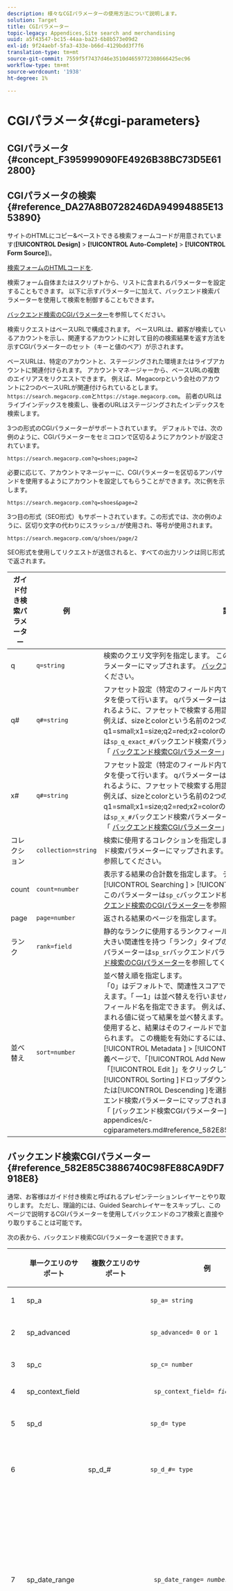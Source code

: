 ```yaml
---
description: 様々なCGIパラメーターの使用方法について説明します。
solution: Target
title: CGIパラメーター
topic-legacy: Appendices,Site search and merchandising
uuid: a5f43547-bc15-44aa-ba23-6b8b573e09d2
exl-id: 9f24aebf-5fa3-433e-b66d-4129bdd3f7f6
translation-type: tm+mt
source-git-commit: 7559f5f7437d46e3510d4659772308666425ec96
workflow-type: tm+mt
source-wordcount: '1938'
ht-degree: 1%

---
```


# CGIパラメータ{#cgi-parameters}

## CGIパラメータ{#concept_F395999090FE4926B38BC73D5E612800}

## CGIパラメータの検索{#reference_DA27A8B0728246DA94994885E1353890}

サイトのHTMLにコピー&amp;ペーストできる検索フォームコードが用意されています(**[!UICONTROL Design]** > **[!UICONTROL Auto-Complete]** > **[!UICONTROL Form Source]**)。

[検索フォームのHTMLコードを](../c-about-auto-complete.md#task_A3A01EA800F24C0AA33902387E0362C7).

検索フォーム自体またはスクリプトから、リストに含まれるパラメーターを設定することもできます。 以下に示すパラメーターに加えて、バックエンド検索パラメーターを使用して検索を制御することもできます。

[バックエンド検索のCGIパラメーター](../c-appendices/c-cgiparameters.md#reference_582E85C3886740C98FE88CA9DF7918E8)を参照してください。

検索リクエストはベースURLで構成されます。 ベースURLは、顧客が検索しているアカウントを示し、関連するアカウントに対して目的の検索結果を返す方法を示すCGIパラメーターのセット（キーと値のペア）が示されます。

ベースURLは、特定のアカウントと、ステージングされた環境またはライブアカウントに関連付けられます。 アカウントマネージャーから、ベースURLの複数のエイリアスをリクエストできます。 例えば、Megacorpという会社のアカウントに2つのベースURLが関連付けられているとします。`https://search.megacorp.com`と`https://stage.megacorp.com`。 前者のURLはライブインデックスを検索し、後者のURLはステージングされたインデックスを検索します。

3つの形式のCGIパラメーターがサポートされています。 デフォルトでは、次の例のように、CGIパラメーターをセミコロンで区切るようにアカウントが設定されています。

`https://search.megacorp.com?q=shoes;page=2`

必要に応じて、アカウントマネージャーに、CGIパラメーターを区切るアンパサンドを使用するようにアカウントを設定してもらうことができます。次に例を示します。

`https://search.megacorp.com?q=shoes&page=2`

3つ目の形式（SEO形式）もサポートされています。この形式では、次の例のように、区切り文字の代わりにスラッシュ`/`が使用され、等号が使用されます。

`https://search.megacorp.com/q/shoes/page/2`

SEO形式を使用してリクエストが送信されると、すべての出力リンクは同じ形式で返されます。

| ガイド付き検索パラメーター | 例 | 説明 |
|--- |--- |--- |
| q | `q=string` | 検索のクエリ文字列を指定します。 このパラメーターは`sp_q`バックエンド検索パラメーターにマップされます。  [バックエンド検索のCGIパラメーター](../c-appendices/c-cgiparameters.md#reference_582E85C3886740C98FE88CA9DF7918E8)を参照してください。 |
| q# | `q#=string` | ファセット設定（特定のフィールド内での検索）は、番号付きのqとxのパラメータを使って行います。  qパラメーターは、対応する番号付きxパラメーターで示されるように、ファセットで検索する用語を定義します。<br>例えば、sizeとcolorという名前の2つのファセットがある場合、q1=small;x1=size;q2=red;x2=colorのように指定できます。このパラメーターは`sp_q_exact_#`バックエンド検索パラメーターに対応付けられます。  <br>「 [バックエンド検索CGIパラメーター](../c-appendices/c-cgiparameters.md#reference_582E85C3886740C98FE88CA9DF7918E8)」を参照してください。 |
| x# | `q#=string` | ファセット設定（特定のフィールド内での検索）は、番号付きのqとxのパラメータを使って行います。  qパラメーターは、対応する番号付きxパラメーターで示されるように、ファセットで検索する用語を定義します。 <br>例えば、sizeとcolorという名前の2つのファセットがある場合、q1=small;x1=size;q2=red;x2=colorのように指定できます。このパラメーターは`sp_x_#`バックエンド検索パラメーターに対応付けられます。  <br>「 [バックエンド検索CGIパラメーター](../c-appendices/c-cgiparameters.md#reference_582E85C3886740C98FE88CA9DF7918E8)」を参照してください。 |
| コレクション | `collection=string` | 検索に使用するコレクションを指定します。  このパラメーターは`sp_k`バックエンド検索パラメーターにマップされます。  [バックエンド検索のCGIパラメーター](../c-appendices/c-cgiparameters.md#reference_582E85C3886740C98FE88CA9DF7918E8)を参照してください。 |
| count | `count=number` | 表示する結果の合計数を指定します。  デフォルトは、[!UICONTROL Settings ] > [!UICONTROL Searching ] > [!UICONTROL Searches ]で定義されています。.  このパラメーターは`sp_c`バックエンド検索パラメーターにマップされます。  [バックエンド検索のCGIパラメーター](../c-appendices/c-cgiparameters.md#reference_582E85C3886740C98FE88CA9DF7918E8)を参照してください。 |
| page | `page=number` | 返される結果のページを指定します。 |
| ランク | `rank=field` | 静的なランクに使用するランクフィールドを指定します。  フィールドは、0より大きい関連性を持つ「ランク」タイプのフィールドである必要があります。  このパラメーターは`sp_sr`バックエンドパラメーターにマップされます。  [バックエンド検索のCGIパラメーター](../c-appendices/c-cgiparameters.md#reference_582E85C3886740C98FE88CA9DF7918E8)を参照してください。 |
| 並べ替え | `sort=number` | 並べ替え順を指定します。<br>「0」はデフォルトで、関連性スコアで並べ替えられます。「1」は日付で並べ替えます。「 —1」は並べ替えを行いません。ユーザーは、`sp_s`パラメーターの値のフィールド名を指定できます。  例えば、`sp_s=title`は、タイトルフィールドに含まれる値に従って結果を並べ替えます。 ` sp_s `パラメーターの値にフィールド名を使用すると、結果はそのフィールドで並べ替えられ、関連性の高い順で並べ替えられます。  この機能を有効にするには、[!UICONTROL Settings ] > [!UICONTROL Metadata ] > [!UICONTROL Definitions ]をクリックします。 定義ページで、「[!UICONTROL Add New Field ]」をクリックするか、「[!UICONTROL Edit ]」をクリックして特定のフィールド名を指定します。 [!UICONTROL Sorting ]ドロップダウンリストで、[!UICONTROL Ascending ]または[!UICONTROL Descending ]を選択します。 このパラメーターは`sp_s`バックエンド検索パラメーターにマップされます。 <br>「 [バックエンド検索CGIパラメーター]」を参照してください。(../c-appendices/c-cgiparameters.md#reference_582E85C3886740C98FE88CA9DF7918E8)。 |

## バックエンド検索CGIパラメーター{#reference_582E85C3886740C98FE88CA9DF7918E8}

通常、お客様はガイド付き検索と呼ばれるプレゼンテーションレイヤーとやり取りします。 ただし、理論的には、Guided Searchレイヤーをスキップし、このページで説明するCGIパラメーターを使用してバックエンドのコア検索と直接やり取りすることは可能です。

次の表から、バックエンド検索CGIパラメーターを選択できます。
<table> 
 <thead> 
  <tr> 
   <th colname="col1" class="entry"> </th> 
   <th colname="col2" class="entry"> <p>単一クエリのサポート </p> </th> 
   <th colname="col03" class="entry"> <p>複数クエリのサポート </p> </th> 
   <th colname="col3" class="entry"> <p>例 </p> </th> 
   <th colname="col4" class="entry"> <p>説明 </p> </th> 
  </tr> 
 </thead>
 <tbody> 
  <tr> 
   <td colname="col1"> <p>1 </p> </td> 
   <td colname="col2"> <p>sp_a </p> </td> 
   <td colname="col03"> <p> </p> </td> 
   <td colname="col3"> <p> <code>sp_a= string </code> </p> </td> 
   <td colname="col4"> <p>アカウント番号の文字列を指定します。 このパラメーターは必須で、有効なアカウント番号文字列である必要があります。 アカウント番号の文字列は、<span class="uicontrol">設定</span> &gt; <span class="uicontrol">アカウントオプション</span> &gt; <span class="uicontrol">アカウント設定</span>にあります。 </p> </td> 
  </tr> 
  <tr> 
   <td colname="col1"> <p>2 </p> </td> 
   <td colname="col2"> <p>sp_advanced </p> </td> 
   <td colname="col03"> <p> </p> </td> 
   <td colname="col3"> <p> <code>sp_advanced= 0 or 1 </code> </p> </td> 
   <td colname="col4"> <p><code>sp_advanced=1 </code>がクエリと共に送信された場合は、検索テンプレート内の<code>&lt;search-if-advanced&gt; </code>タグと<code>&lt;/search-if-advanced&gt; </code>タグの間のすべてのコードが検索フォームに使用されます。 <code>&lt;search-if-not-advanced&gt; </code>タグと<code>&lt;/search-if-not-advanced&gt; </code>タグの間のコードはすべて無視されます。 <code>sp_advanced=0 </code> （または他の値）が送信された場合、&lt;search-if-advanced&gt;テンプレートブロックは無視され、&lt;search-if-not-advanced&gt;テンプレートブロックが使用されます。 </p> </td> 
  </tr> 
  <tr> 
   <td colname="col1"> <p>3 </p> </td> 
   <td colname="col2"> <p>sp_c </p> </td> 
   <td colname="col03"> <p> </p> </td> 
   <td colname="col3"> <p> <code>sp_c= number </code> </p> </td> 
   <td colname="col4"> <p>表示する結果の合計数を指定します。 デフォルトは 10 です。 </p> </td> 
  </tr> 
  <tr> 
   <td colname="col1"> <p>4 </p> </td> 
   <td colname="col2"> <p>sp_context_field </p> </td> 
   <td colname="col03"> <p> </p> </td> 
   <td colname="col3"> <p> <code> sp_context_field= <i>field</i> </code> </p> </td> 
   <td colname="col4"> <p>特定のフィールドのコンテキスト情報を収集します。 収集された情報は、<code>&lt;search-context&gt; </code>テンプレートタグを介して検索結果に出力されます。 デフォルト値は <code>body </code> です。 </p> </td> 
  </tr> 
  <tr> 
   <td colname="col1"> <p>5 </p> </td> 
   <td colname="col2"> <p>sp_d </p> </td> 
   <td colname="col03"> <p> </p> </td> 
   <td colname="col3"> <p> <code>sp_d= type </code> </p> </td> 
   <td colname="col4"> <p>実行する日付範囲検索のタイプを指定します。 指定可能な値はany （日付範囲検索を実行しない）、custom （検索する日付の決定に<code>sp_date_range </code>の値を使用することを示す）、特定（<code>sp_start_day </code>、<code>sp_start_month </code>、<code>sp_start_year </code>、<code>sp_end_day </code>、<code>sp_end_month </code>、<code>sp_end_year </code>の値を使用）です。 <code>sp_d </code> は、検索フォームに、カスタム範囲(経由 <code>sp_date_range </code>)、または特定の開始と終了日の範囲で検索するオプションが含まれる場合にのみ必要です。 </p> </td> 
  </tr> 
  <tr> 
   <td colname="col1"> <p>6 </p> </td> 
   <td colname="col2"> <p> </p> </td> 
   <td colname="col03"> <p> sp_d_# </p> </td> 
   <td colname="col3"> <p> <code>sp_d_#= type </code> </p> </td> 
   <td colname="col4"> <p>対応する<code>sp_q_# </code>クエリで実行する日付範囲検索のタイプを指定します。 「#」は1 ～ 16の数字に置き換えられます(例えば、<code>sp_d_8 </code>は番号付きクエリ<code>sp_q_8 </code>に適用されます)。 </p> <p><code>type </code>を任意（日付範囲検索を行わない）に設定できます。カスタムは<code>sp_date_range_# </code>の値を検索する日付の決定に使用することを示し、特定は<code>sp_q_min_day_# </code>、<code>sp_q_min_month_# </code>、<code>sp_q_min_year_# </code>、<code>sp_q_max_day_# </code>、<code>sp_q_max_month_# </code>、<code>sp_q_max_year_# </code>の値を使用して日付の範囲を決定します。 <code>sp_d_# </code>の使用は、検索フォームにカスタム範囲（<code>sp_date_range_# </code>を介して）、または特定の開始と終了日の範囲で検索するオプションが含まれている場合にのみ必要です。 </p> </td> 
  </tr> 
  <tr> 
   <td colname="col1"> <p>7 </p> </td> 
   <td colname="col2"> <p>sp_date_range </p> </td> 
   <td colname="col03"> <p> </p> </td> 
   <td colname="col3"> <p> <code> sp_date_range= <i>number</i> </code> </p> </td> 
   <td colname="col4"> <p>検索に適用する事前定義の日付範囲を指定します。 0以上の値は、今日より前に検索する日数を指定します。例えば、「0」の値は「today」を、「1」の値は「today and yesterday」を、「30」の値は「within thast 30 days」を示します。 </p> <p>0未満の値は、次のようにカスタム範囲を指定します。 </p> <p>-1 = "なし"（日付範囲なしを指定した場合と同じ）。 </p> <p>-2 = "今週"。現在の週の日曜日から土曜日を検索します。 </p> <p>-3 = "先週"。現在の週の前の週の日曜日から土曜日を検索します。 </p> <p>-4 = "今月"（現在の月内の日付を検索） </p> <p>-5 = "先月"。現在の月の前の月内の日付を検索します。 </p> <p>-6 = "今年"（現在の年内の日付を検索） </p> <p>-7 = "昨年"。現在の年の前の年内の日付を検索します。 </p> </td> 
  </tr> 
  <tr> 
   <td colname="col1"> <p>8 </p> </td> 
   <td colname="col2"> <p> </p> </td> 
   <td colname="col03"> <p>sp_date_range_# </p> </td> 
   <td colname="col3"> <p> <code> sp_date_range_#= <i>number</i> </code> </p> </td> 
   <td colname="col4"> <p>対応する<code>sp_q_# </code>クエリに適用する、事前定義の日付範囲を指定します。 「#」は1 ～ 16の数字に置き換えられます(例えば、<code>sp_date_range_8 </code>は番号付きクエリ<code>sp_q_8 </code>に適用されます)。 </p> <p>0以上の値は、今日より前に検索する日数を指定します。 例えば、0を指定すると今日が指定されます。値1は今日と昨日を指定します。値を30に設定すると、過去30日以内の期間が指定されます。 </p> <p>0未満の値は、次のようにカスタム範囲を指定します。 </p> <p>-1 = "なし"（日付範囲なしを指定した場合と同じ）。 </p> <p>-2 = "今週"。現在の週の日曜日から土曜日を検索します。 </p> <p>-3 = "先週"。現在の週の前の週の日曜日から土曜日を検索します。 </p> <p>-4 = "今月"（現在の月内の日付を検索） </p> <p>-5 = "先月"。現在の月の前の月内の日付を検索します。 </p> <p>-6 = "今年"（現在の年内の日付を検索） </p> <p>-7 = "昨年"。現在の年の前の年内の日付を検索します。 </p> </td> 
  </tr> 
  <tr> 
   <td colname="col1"> <p>9 </p> </td> 
   <td colname="col2"> <p>sp_dedupe_field </p> </td> 
   <td colname="col03"> <p> </p> </td> 
   <td colname="col3"> <p> <code> sp_dedupe_field= <i>fieldname</i> </code> </p> </td> 
   <td colname="col4"> <p>検索結果を重複除外する単一のフィールドを指定します。 そのフィールドの重複結果はすべて検索結果から削除されます。 例えば<code>sp_dedupe_field=title </code>の場合、特定のタイトルの最上位の結果のみが検索結果に表示されます（2つの結果に同じタイトルフィールドのコンテンツは表示されません）。 複数値(許可リスト)タイプのフィールドの場合は、フィールドの内容全体が比較に使用されます。 1つのフィールドのみを指定できます。 フィールド名に「table-qualifier」は使用できません。 </p> </td> 
  </tr> 
  <tr> 
   <td colname="col1"> <p>10 </p> </td> 
   <td colname="col2"> <p>sp_e </p> </td> 
   <td colname="col03"> <p> </p> </td> 
   <td colname="col3"> <p> <code>sp_e= number </code> </p> </td> 
   <td colname="col4"> <p>数字を超える文字を含むクエリ文字列の任意の単語に対して、自動ワイルドカード拡張を行うように指定します。 つまり、<code>sp_e=5 </code>は、「クエリ」や「数値」のように5文字以上の単語をワイルドカード文字「*」で展開し、「クエリ*」や「数値*」と同じ検索にすることを指定します。 文字数の少ない単語は拡張されないので、「word」を検索しても、ワイルドカードによる自動拡張は行われません。 </p> </td> 
  </tr> 
  <tr> 
   <td colname="col1"> <p>11 </p> </td> 
   <td colname="col2"> <p> </p> </td> 
   <td colname="col03"> <p> sp_e_# </p> </td> 
   <td colname="col3"> <p> <code>sp_e_#= number </code> </p> </td> 
   <td colname="col4"> <p>対応する<code>sp_q_# </code>クエリ文字列の単語が数字を超える場合に、その単語に対して自動ワイルドカード拡張を行うように指定します。 つまり、<code>sp_e_2=5 </code>は、<code>sp_q_2 </code>クエリ文字列に5文字以上含まれる単語(「クエリ」や「数値」など)を、ワイルドカード文字「<code>* </code>」で展開するように指定し、「クエリ*」や「数値*」の検索と同じ検索にします。 文字数の少ない単語は拡張されないので、<code>sp_q_2 </code>内の「word」を検索しても、ワイルドカードの自動拡張は行われません。 </p> </td> 
  </tr> 
  <tr> 
   <td colname="col1"> <p>12 </p> </td> 
   <td colname="col2"> <p>sp_end_day、sp_end_month、sp_end_year </p> </td> 
   <td colname="col03"> <p> </p> </td> 
   <td colname="col3"> <p> <code> sp_end_day= <i>number</i>,sp_end_month= <i>number</i>, sp_end_year= <i>number</i> </code> </p> </td> 
   <td colname="col4"> <p>この3項目の値は、検索の終了日の範囲を指定し、セットとして指定する必要があります。 </p> </td> 
  </tr> 
  <tr> 
   <td colname="col1"> <p>13 </p> </td> 
   <td colname="col2"> <p>sp_f </p> </td> 
   <td colname="col03"> <p> </p> </td> 
   <td colname="col3"> <p> <code>sp_f= string </code> </p> </td> 
   <td colname="col4"> <p>クエリパラメーター文字列の文字セットを指定します（<code>sp_q </code>など）。 この文字列は、検索フォームが含まれるページの文字セットと常に一致する必要があります。 </p> </td> 
  </tr> 
  <tr> 
   <td colname="col1"> <p>14 </p> </td> 
   <td colname="col2"> <p>sp_field_table </p> </td> 
   <td colname="col03"> <p> </p> </td> 
   <td colname="col3"> <p> <code> sp_field_ table=table: field,field... </code> </p> </td> 
   <td colname="col4"> <p>指定したフィールドから成る論理データテーブルを定義します。 例えば、「color」、「size」、「price」の各フィールドから成る「items」という名前のテーブルは、次のように定義されます。 </p> <p> <code>sp_field_table=items:color,size,price </code> </p> <p>論理テーブルは、(<span class="uicontrol">設定</span> &gt; <span class="uicontrol">メタデータ</span> &gt; <span class="uicontrol">許可リスト</span>の下)「定義」がオンになっているフィールドと組み合わせる場合に最も役立ちます。 フィールド名を値として使用するすべてのCGIパラメーターとテンプレートタグでは、必要に応じてテーブル名の後に「。」を付けて指定できます。 をフィールド名の前（例：<code>sp_x_1=tablename.fieldname </code>）に置き換えます。 </p> <p>例えば、サイズが「large」の1つ以上の「red」ドキュメントを含むアイテム（アイテムがメタデータの平行な行として表される）を検索するには、次を使用します。 </p> <p> <code> sp_q_exact_1=red&amp;sp_x_1=items.color&amp; sp_q_exact_2=large&amp;sp_x_2=items.size&amp;sp_field_table=items:color,size,price </code> </p> </td> 
  </tr> 
  <tr> 
   <td colname="col1"> <p>15 </p> </td> 
   <td colname="col2"> sp_i </td> 
   <td colname="col03"> <p> </p> </td> 
   <td colname="col3"> <p> </p></td><td colname="col4"><p></p><p></p><p><code>sp_i=1 </code><code>sp_i=2 </code></p></td></tr><tr><td colname="col1"><p></p></td><td colname="col2"><p></p></td><td colname="col03"><p></p></td><td colname="col3"><p><code>sp_k= string </code></p></td><td colname="col4"><p></p><p></p></td></tr><tr><td colname="col1"><p></p></td><td colname="col2"><p></p></td><td colname="col03"><p></p></td><td colname="col3"><p><code>sp_l= string </code></p></td><td colname="col4"><p><code>sp_q </code><code>string </code></p></td></tr><tr><td colname="col1"><p></p></td><td colname="col2"><p></p></td><td colname="col03"><p></p></td><td colname="col3"><p><code>sp_literal= 0 or 1 </code></p></td><td colname="col4"><p><code>sp_literal=1 </code></p><p><code>sp_literal=0 </code></p><p></p></td></tr><tr><td colname="col1"><p></p></td><td colname="col2"><p></p></td><td colname="col03"><p></p></td><td colname="col3"><p><code>sp_m= number </code></p></td><td colname="col4"><p></p></td></tr><tr><td colname="col1"><p></p></td><td colname="col2"><p></p></td><td colname="col03"><p></p></td><td colname="col3"><p><code>sp_n= number </code></p></td><td colname="col4"><p></p></td></tr><tr><td colname="col1"><p></p></td><td colname="col2"><p></p></td><td colname="col03"><p></p></td><td colname="col3"><p><code>sp_not_found_page= url </code></p></td><td colname="col4"><p></p></td></tr><tr><td colname="col1"><p></p></td><td colname="col2"><p></p></td><td colname="col03"><p></p></td><td colname="col3"><p><code>sp_p= any/all/phrase </code></p></td><td colname="col4"><p><code>any </code><code>all </code><code>phrase </code></p><p><code>phrase </code><code>all </code><code>sp_p </code></p><p></p><p></p><p><code>sp_p </code></p><p></p></td></tr><tr><td colname="col1"><p></p></td><td colname="col2"><p></p></td><td colname="col03"><p></p></td><td colname="col3"><p><code>sp_p_#= any/all/phrase </code></p></td><td colname="col4"><p><code>sp_q_# </code><code>sp_p_8 </code><code>sp_q_8 </code><code>any </code><code>all </code><code>phrase </code></p><p><code>all </code><code>phrase </code><code>sp_p_# </code><code>any </code></p></td></tr><tr><td colname="col1"><p></p></td><td colname="col2"><p></p></td><td colname="col03"><p></p></td><td colname="col3"><p><code> sp_pt= <i>exact/equivalent/compatible</i> </code></p></td><td colname="col4"><p><code>exact </code><code>equivalent </code><code>compatible </code><code>sp_p </code><code>exact </code><code>sp_p </code><code>all </code><code>phrase </code><code>equivalent </code><code>sp_pt </code><code>compatible </code></p></td></tr><tr><td colname="col1"><p></p></td><td colname="col2"><p></p></td><td colname="col03"><p></p></td><td colname="col3"><p><code> sp_pt_#= <i>exact/equivalent/compatible</i> </code></p></td><td colname="col4"><p><code>sp_q_# </code><code>sp_p_8 </code><code>sp_q_8 </code><code>exact </code><code>equivalent </code><code>exact </code><code>compatible </code><code>sp_p_# </code><code>exact </code><code>sp_p_# </code><code>equivalent </code><code>sp_pt_# </code><code>compatible </code></p></td></tr><tr><td colname="col1"><p></p></td><td colname="col2"><p></p></td><td colname="col03"><p></p></td><td colname="col3"><p><code>sp_q= string </code></p></td><td colname="col4"><p></p></td></tr><tr><td colname="col1"><p></p></td><td colname="col2"><p></p></td><td colname="col03"><p></p></td><td colname="col3"><p><code>sp_q_#= text </code></p></td><td colname="col4"><p><code>sp_q_# </code><code>sp_q_1 </code><code>sp_q_16 </code></p><p></p><p><code class="syntax html"> Search&nbsp;for:&nbsp;&lt;input&nbsp;type="text"&nbsp;name="sp_q"&nbsp;value="great"&gt; 
      Search&nbsp;for:&nbsp;&lt;input&nbsp;type="text"&nbsp;name="sp_q_1"&nbsp;value="books"&gt; </code></p></td></tr><tr><td colname="col1"><p></p></td><td colname="col2"><p></p></td><td colname="col03"><p></p></td><td colname="col3"><p><code>sp_q_day= integer value </code></p><p><code>sp_q_month= integer value </code></p><p><code>sp_q_year= integer value </code></p><p><code>sp_q_day_#= integer value </code></p><p><code>sp_q_month_#= integer value </code></p><p><code>sp_q_year_#= integer value </code></p></td><td colname="col4"><p><code>sp_q_day </code><code>sp_q_month </code><code>sp_q_year </code><code>sp_q </code></p><p><code># </code><code>sp_q_day_6 </code><code>sp_q_6 </code></p><p><code>PublishDate </code></p><p><code class="syntax html"> &lt;input&nbsp;type="hidden"&nbsp;name="sp_x_1"&nbsp;value="PublishDate"&gt; Search&nbsp;for:&nbsp;&lt;input&nbsp;type="text"&nbsp;name="sp_q"&nbsp;value="orange"&gt;On&nbsp;:&nbsp;&lt;input&nbsp;type="text"&nbsp;name="sp_q_day_1"&nbsp;size="2"&nbsp;value="1"&gt;&nbsp;Day&lt;input&nbsp;type="text"&nbsp;name="sp_q_month_1"&nbsp;size="2"&nbsp;value="1"&gt;&nbsp;Month &lt;input&nbsp;type="text"&nbsp;name="sp_q_year_1"&nbsp;size="4"&nbsp;value="2000"&gt;&nbsp;Year&nbsp; </code></p></td></tr><tr><td colname="col1"><p></p></td><td colname="col2"><p></p></td><td colname="col03"><p></p></td><td colname="col3"><p><code> sp_q_location=<i>latitude/longitude</i> OR <i>areacode</i> OR <i>zipcode</i> </code></p><p><code> sp_q_location_#= <i>latitude/longitude</i> OR <i>areacode</i> OR <i>zipcode</i> </code></p></td><td colname="col4"><p><code>sp_q_location </code><code>sp_q_location_# </code><code># </code></p><p></p><p></p></td></tr><tr><td colname="col1"><p></p></td><td colname="col2"><p></p></td><td colname="col03"><p></p></td><td colname="col3"><p><code> sp_q_max_relevant_distance= <i>value</i> </code></p><p><code> sp_q_max_relevant_distance_#= <i>value</i> </code></p></td><td colname="col4"><p><code>sp_q_max_relevant_distance </code><code>sp_q_max_relevant_distance_# </code><code># </code></p><p><code>sp_q_max_relevant_distance </code></p><p><code>sp_q_max_relevant_distance_# </code></p><p></p></td></tr><tr><td colname="col1"><p></p></td><td colname="col2"><p></p><p></p></td><td colname="col03"><p></p><p></p></td><td colname="col3"><p><code> sp_q_min_day=<i>integer value</i> </code></p><p><code> sp_q_min_month=<i>integer value</i> </code></p><p><code> sp_q_min_year=<i>integer value</i> </code></p><p><code> sp_q_max_day=<i>integer value</i> </code></p><p><code> sp_q_max_month=<i>integer value</i> </code></p><p><code> sp_q_max_year=<i>integer value</i> </code></p><p><code> sp_q_min_day_#=<i>integer value</i> </code></p><p><code> sp_q_min_month_#=<i>integer value</i> </code></p><p><code> sp_q_min_year_#=<i>integer value</i> </code></p><p><code> sp_q_max_day_#=<i>integer value</i> </code></p><p><code> sp_q_max_month_#=<i>integer value</i> </code></p><p><code> sp_q_max_year_#=<i>integer value</i> </code></p></td><td colname="col4"><p><code>sp_q_min_day </code><code>sp_q_min_month </code><code>sp_q_min_year </code><code>sp_q_max_day </code><code>sp_q_max_month </code><code>sp_q </code></p><p><code># </code><code>sp_q_min_day_6 </code><code>sp_q_6 </code></p><p></p><p><code>PublishDate </code></p><p><code class="syntax html"> &lt;input&nbsp;type="hidden"&nbsp;name="sp_x_1"&nbsp;value="PublishDate"&gt;Search&nbsp;for:&nbsp;&lt;input&nbsp;type="text"&nbsp;name="sp_q"&nbsp;value="orange"&gt;Between:&nbsp;&lt;input&nbsp;type="text"&nbsp;name="sp_q_min_day_1"&nbsp;size="2"&nbsp;value="1"&gt;&nbsp;Start&nbsp;Day&lt;input&nbsp;type="text"&nbsp;name="sp_q_min_month_1"&nbsp;size="2"&nbsp;value="1"&gt;&nbsp;Start&nbsp;Month 
      &lt;input&nbsp;type="text"&nbsp;name="sp_q_min_year_1"&nbsp;size="4"&nbsp;value="2000"&gt;&nbsp;Start&nbsp;Year 
      And:&nbsp;&lt;input&nbsp;type="text"&nbsp;name="sp_q_max_day_1"&nbsp;size="2"&nbsp;value="31"&gt;&nbsp;End&nbsp;Day 
      &lt;input&nbsp;type="text"&nbsp;name="sp_q_max_month_1"&nbsp;size="2"&nbsp;value="12"&gt;&nbsp;End&nbsp;Month 
      &lt;input&nbsp;type="text"&nbsp;name="sp_q_max_year_1"&nbsp;size="4"&nbsp;value="2000"&gt;&nbsp;End&nbsp;Year </code></p></td></tr><tr><td colname="col1"><p></p></td><td colname="col2"><p></p></td><td colname="col03"><p></p></td><td colname="col3"><p><code>sp_q_min= value </code></p><p><code>sp_q_max= value </code></p><p><code>sp_q_min_#= value </code></p><p><code>sp_q_max_#= value </code></p><p><code>sp_q_exact_#=value </code></p></td><td colname="col4"><p><code>sp_q_min </code><code>sp_q_max </code><code>sp_q_exact </code><code>sp_q </code></p><p><code># </code><code>sp_q_min_8 </code><code>sp_q_8 </code></p><p><code>sp_q_exact_# </code><code>sp_q_min_# </code><code>sp_q_max_# </code><code>sp_q_exact_# </code><code>sp_q_min_# </code><code>sp_q_max_# </code></p><p><code>sp_q_min_# </code><code>sp_q_max_# </code><code>sp_q_exact_# </code><code>...&amp;sp_q_exact_1=green|red&amp;sp_x_1=color </code></p></td></tr><tr><td colname="col1"><p></p></td><td colname="col2"><p></p></td><td colname="col03"><p></p></td><td colname="col3"><p><code>sp_q_nocp= 1 or 0 </code></p><p><code>sp_q_nocp_#= 1 or 0 </code></p></td><td colname="col4"><p><code>0 </code></p><p><code>1 </code></p><p><code>sp_q_nocp </code><code>sp_q </code><code># </code><code>sp_q_nocp_8 </code><code>sp_q_8 </code></p><p></p></td></tr><tr><td colname="col1"><p></p></td><td colname="col2"><p></p></td><td colname="col03"><p></p></td><td colname="col3"><p><code>sp_q_required= 1 or 0 or -1 </code></p><p><code>sp_q_required_#= 1 or 0 or -1 </code></p></td><td colname="col4"><p></p><p><code>sp_q_required </code><code>sp_q </code></p><p><code># </code><code>sp_q_required_8 </code><code>sp_q_8 </code></p><p></p><p><code class="syntax html"> &lt;input&nbsp;type="hidden"&nbsp;name="sp_x_1"&nbsp;value="platform"&gt; 
      Search&nbsp;for:&nbsp;&lt;input&nbsp;type="text"&nbsp;name="sp_q"&nbsp;value="calc"&gt; 
      Exclude:&nbsp;&lt;input&nbsp;type="text"&nbsp;name="sp_q_1"&nbsp;value="mac&nbsp;win&nbsp;all"&gt; 
      &lt;input&nbsp;type="hidden"&nbsp;name="sp_q_required_1"&nbsp;value="-1"&gt; </code></p></td></tr><tr><td colname="col1"><p></p></td><td colname="col2"><p></p></td><td colname="col03"><p></p></td><td colname="col3"><p><code> sp_redirect_ 
      if_one_result= <i>0 or 1</i> </code></p></td><td colname="col4"><p></p></td></tr><tr><td colname="col1"><p></p></td><td colname="col2"><p></p></td><td colname="col03"><p></p></td><td colname="col3"><p><code>sp_referrer= url </code></p></td><td colname="col4"><p></p><p></p></td></tr><tr><td colname="col1"><p></p></td><td colname="col2"><p></p></td><td colname="col03"><p></p></td><td colname="col3"><p></p></td><td colname="col4"><p><code>ro </code></p><p></p><p><code>sp_ro=body:10 </code></p><p></p><p><code>sp_ro=body:9|title:9 </code></p><p><p><code>sp_ro=title:10 </code><code>title </code><code>sp_ro </code><code>sp_ro </code></p></p><p></p><p></p></td></tr><tr><td colname="col1"><p></p></td><td colname="col2"><p></p></td><td colname="col03"><p></p></td><td colname="col3"><p><code>sp_s= number </code></p></td><td colname="col4"><p></p><p><code>sp_s </code><code>sp_s=title </code><code>sp_s </code></p><p></p><p><code>sp_s </code></p><p><code class="syntax html"> &lt;input&nbsp;type="hidden"&nbsp;name="sp_s"&nbsp;value="artist"&gt; 
      &lt;input&nbsp;type="hidden"&nbsp;name="sp_s"&nbsp;value="album"&gt; 
      &lt;input&nbsp;type="hidden"&nbsp;name="sp_s"&nbsp;value="track"&gt; 
      Search&nbsp;for:&nbsp;&lt;input&nbsp;type="text"&nbsp;name="sp_q"&nbsp;value="Music&nbsp;Search"&gt; </code></p><p><code>sp_field_table </code></p><p></p><p></p></td></tr><tr><td colname="col1"><p></p></td><td colname="col2"><p></p></td><td colname="col03"><p></p></td><td colname="col3"><p><code>sp_sr= field </code></p></td><td colname="col4"><p><code>sp_sr </code></p><p><code>sp_sr </code><code>&lt;input type="hidden" name="sp_sr" value=""&gt; </code></p></td></tr><tr><td colname="col1"><p></p></td><td colname="col2"><p></p></td><td colname="col03"><p></p></td><td colname="col3"><p><code>sp_sfvl_field= string </code></p></td><td colname="col4"><p><code>search-field-value-list</code></p><p><code>sp_sfvl_field </code></p></td></tr><tr><td colname="col1"><p></p></td><td colname="col2"><p></p></td><td colname="col03"><p></p></td><td colname="col3"><p></p></td><td colname="col4"><p><code>search-field-value-list </code></p><p><code>dynamic-facet-field-count </code><code>dynamic-facet-field-count </code></p><p><code>sp_sfvl_df_count </code><code>dynamic-facet-field-count </code><code>sp_sfvl_df_count </code><code>sp_sfvl_df_count </code></p><p></p></td></tr><tr><td colname="col1"><p></p></td><td colname="col2"><p></p></td><td colname="col03"><p></p></td><td colname="col3"><p></p><p></p></td><td colname="col4"><p></p><p></p><p></p></td></tr><tr><td colname="col1"><p></p></td><td colname="col2"><p></p></td><td colname="col03"><p></p></td><td colname="col3"><p></p><p></p></td><td colname="col4"><p></p><p><p><code>sp_sfvl_df_count </code><code>sp_sfvl_df_include </code><code>sp_sfvl_df_include </code><code>sp_sfvl_df_count </code></p></p><p></p></td></tr><tr><td colname="col1"><p></p></td><td colname="col2"><p></p></td><td colname="col03"><p></p></td><td colname="col3"><p><code>sp_staged= 0 or 1 </code></p></td><td colname="col4"><p><code>sp_staged=1 </code></p><p></p></td></tr><tr><td colname="col1"><p></p></td><td colname="col2"><p></p></td><td colname="col03"><p></p></td><td colname="col3"><p><code>sp_start_day= number </code></p><p><code>sp_start_month= number </code></p><p><code>sp_start_year= number </code></p></td><td colname="col4"><p></p></td></tr><tr><td colname="col1"><p></p></td><td colname="col2"><p></p></td><td colname="col03"><p></p></td><td colname="col3"><p><code>sp_suggest_q= number </code></p></td><td colname="col4"><p><code>sp_suggest_q </code><code>sp_q[_#] </code></p><p><code>sp_suggest_q </code><code>sp_q </code></p><p><code>sp_suggest_q=1 </code><code>sp_q_1 </code></p></td></tr><tr><td colname="col1"><p></p></td><td colname="col2"><p></p></td><td colname="col03"><p></p></td><td colname="col3"><p><code>sp_t= string </code></p></td><td colname="col4"><p></p><p></p><p></p><p></p></td></tr><tr><td colname="col1"><p></p></td><td colname="col2"><p></p></td><td colname="col03"><p></p></td><td colname="col3"><p><code>sp_trace= 0 or 1 </code></p></td><td colname="col4"><p><code>sp_stage=1 </code></p><p></p><p><p></p></p></td></tr><tr><td colname="col1"><p></p></td><td colname="col2"><p></p></td><td colname="col03"><p></p></td><td colname="col3"><p><code> sp_w= <i>sound-alike-enable</i> </code></p><p><code> sp_w_control=<i>sound-alike-control</i> </code></p></td><td colname="col4"><p></p><p></p><p></p><p></p><p></p><code>sp_w_control </code></p><p><code>sp_w_control=0 </code><code>sp_w </code></p><p><code class="syntax html"> &lt;input&nbsp;type=hidden&nbsp;name="sp_w_control"&nbsp;value="0"&gt;&lt;input&nbsp;type=checkbox&nbsp;name="sp_w"&nbsp;value="exact"&gt;No&nbsp;Sound-Alike&nbsp;matching </code></p><p><code>sp_w_control=1 </code><code>sp_w </code></p><p><code class="syntax html"> &lt;input&nbsp;type=hidden&nbsp;name="sp_w_control"&nbsp;value="1"&gt;&lt;input&nbsp;type=checkbox&nbsp;name="sp_w"&nbsp;value="alike"&gt;Sound-Alike&nbsp;matching </code></p><p><code>sp_w_control </code><code>sp_w </code></p><p></p></td></tr><tr><td colname="col1"><p></p></td><td colname="col2"><p></p></td><td colname="col03"><p></p></td><td colname="col3"><p><code>sp_x= field </code></p></td><td colname="col4"><p><code>sp_q </code><code>sp_x </code></p><p></p><p><code>sp_x </code></p><p></p><p><code>sp_x=any </code><code>sp_x </code></p><p><code>sp_x </code></p><p><code class="syntax html"> &lt;input&nbsp;type="hidden"&nbsp;name="sp_x"&nbsp;value="title"&gt;&lt;input&nbsp;type="hidden"&nbsp;name="sp_x"&nbsp;value="author"&gt;Search&nbsp;for:&nbsp;&lt;input&nbsp;type="text"&nbsp;name="sp_q"&nbsp;value="Great&nbsp;Books"&gt; </code></p></td></tr><tr><td colname="col1"><p></p></td><td colname="col2"><p></p></td><td colname="col03"><p></p></td><td colname="col3"><p><code>sp_x_#= field-name </code></p></td><td colname="col4"><p><code>sp_q_# </code><code> # </code><code>sp_x_8 </code></p><p><code>sp_x_# </code></p><p></p><p><code class="syntax html"> Search&nbsp;for:&nbsp;&lt;input&nbsp;type="text"&nbsp;name="sp_q"&nbsp;value="great"&gt;&lt;input&nbsp;type="hidden"&nbsp;name="sp_x_1"&nbsp;value="author"&gt;Search&nbsp;only&nbsp;documents&nbsp;written&nbsp;by:&nbsp;&lt;input&nbsp;type="text"&nbsp;name="sp_q_1"&nbsp;value="Fitzgerald"&gt; </code></p><p><code>sp_x </code><code>sp_x_# </code></p><p></p><p><code class="syntax html"> &lt;input&nbsp;type="hidden"&nbsp;name="sp_x_1"&nbsp;value="body"&gt;&lt;input&nbsp;type="hidden"&nbsp;name="sp_x_1"&nbsp;value="keys"&gt;Search&nbsp;for:&nbsp;&lt;input&nbsp;type="text"&nbsp;name="sp_q_1"&nbsp;value="flower"&gt; </code></p></td></tr></tbody></table>

## バックエンド検索CGIパラメータ{#section_260012BBC2514CC9A8E02E53DE8B41EE}の一般的な使用例

次のリンククエリは、検索クエリとして「Music」を使用して検索を開始し、すべてのデフォルトパラメータを使用します。 URLは読みやすくするために2行に分割されます。 HTMLでは、このリンクはすべて1行に記述する必要があります。

```
<a href="https://search.atomz.com/search/?sp_q=Music&sp_a=sp99999999"> 
Testing...</a>
```

同じ機能は、フォームにより一般的に定義されます。

```
<form action="https://search.atomz.com/search/"> 
<input size=12 name="sp_q" value="Music"><br> 
<input type=hidden name="sp_a" value="sp99999999"> 
<input type=submit value="Search"><br> 
</form>
```

通常、検索を開始する際は、デフォルトのパラメーターを使用する必要があります。 これにより、最初のページが関連性順に表示され、顧客が他のページや他のオプションを選択できるようになります。 サイトの検索フォームにコレクションのオプションが含まれる場合は、コレクション名をパラメーターとして渡します。

## バックエンド検索CGIパラメータ{#section_5FA3C620D5124FB2AB28857F8D8473F6}の詳しい使用例

次のフォームクエリには、結果`10`から始まる`25`結果が表示されます。 概要が表示されず、並べ替え順が日付順になり、`support`という名前のコレクションが使用されます。 過去30日以内の日付のドキュメントのみが返されます。

```
<form action="https://search.atomz.com/search/"> 
<input size=12 name="sp_q"><br> 
<input type=hidden name="sp_a" value="sp99999999"> 
<input type=submit value="Search"><br> 
<input type=hidden name=sp_n value=10> 
<input type=hidden name=sp_c value=25> 
<input type=hidden name=sp_m value=0> 
<input type=hidden name=sp_s value=1> 
<input type=hidden name=sp_k value="support"> 
<input type=hidden name=sp_date_range value=30> 
</form>
```
